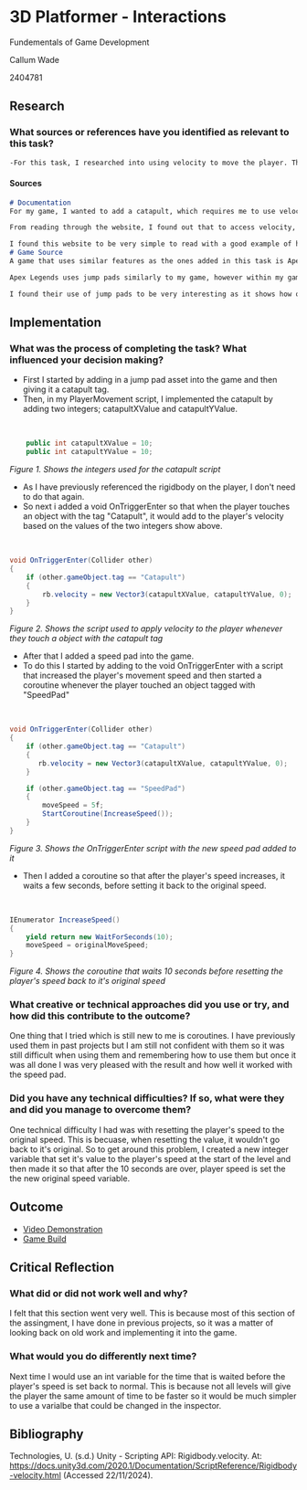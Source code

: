 # 3D Platformer - Interactions

Fundementals of Game Development

Callum Wade 

2404781

## Research

### What sources or references have you identified as relevant to this task?
```markdown
-For this task, I researched into using velocity to move the player. This is because I needed to fling the player a distance with the catapult that I created for this task.
```

#### Sources
```markdown
# Documentation
For my game, I wanted to add a catapult, which requires me to use velocity. So to complete this task, I researched into using velocity from the rigidbody component in my code. The website I used to reseach this is the Unity documentation on Rigidbody.velocity. (Technologies, s.d.)

From reading through the website, I found out that to access velocity, I would need to first reference the rigidbody by using public Rigidbody rb; and rb = GetComponent<Rigidbody>();. Then you just need to use rb.velocity = new Vector3(0, 0, 0); and just change the numerical values to change the object's velocity as needed.

I found this website to be very simple to read with a good example of how to properly use velocity in a script.
# Game Source
A game that uses similar features as the ones added in this task is Apex Legends. Apex Legends is a first person shooter, battle royale created by Respawn Entertainment and published by Electronic Arts. (Apex Legends, 2019)

Apex Legends uses jump pads similarly to my game, however within my game, jump pads are used to complete the level and are required to beat the levels. But in Apex Legends jump pads are used as a tool to either get around easier or to gain a height advantage against enemies.

I found their use of jump pads to be very interesting as it shows how one things can be used for many different reasons within games.
```

## Implementation

### What was the process of completing the task? What influenced your decision making?

- First I started by adding in a jump pad asset into the game and then giving it a catapult tag.
- Then, in my PlayerMovement script, I implemented the catapult by adding two integers; catapultXValue and catapultYValue.

<br>

```csharp
    public int catapultXValue = 10;
    public int catapultYValue = 10;
```
*Figure 1. Shows the integers used for the catapult script*

- As I have previously referenced the rigidbody on the player, I don't need to do that again.
- So next i added a void OnTriggerEnter so that when the player touches an object with the tag "Catapult", it would add to the player's velocity based on the values of the two integers show above.

<br>

```csharp
void OnTriggerEnter(Collider other)
{
    if (other.gameObject.tag == "Catapult")
    {
        rb.velocity = new Vector3(catapultXValue, catapultYValue, 0);
    }
}
```
*Figure 2. Shows the script used to apply velocity to the player whenever they touch a object with the catapult tag*

- After that I added a speed pad into the game.
- To do this I started by adding to the void OnTriggerEnter with a script that increased the player's movement speed and then started a coroutine whenever the player touched an object tagged with "SpeedPad" 

<br>

```csharp
void OnTriggerEnter(Collider other)
{
    if (other.gameObject.tag == "Catapult")
    {
       rb.velocity = new Vector3(catapultXValue, catapultYValue, 0);
    }

    if (other.gameObject.tag == "SpeedPad")
    {
        moveSpeed = 5f;
        StartCoroutine(IncreaseSpeed());
    }
}
```
*Figure 3. Shows the OnTriggerEnter script with the new speed pad added to it*

- Then I added a coroutine so that after the player's speed increases, it waits a few seconds, before setting it back to the original speed.

<br>

```csharp
IEnumerator IncreaseSpeed()
{
    yield return new WaitForSeconds(10);
    moveSpeed = originalMoveSpeed;
}
```
*Figure 4. Shows the coroutine that waits 10 seconds before resetting the player's speed back to it's original speed*

### What creative or technical approaches did you use or try, and how did this contribute to the outcome?

One thing that I tried which is still new to me is coroutines. I have previously used them in past projects but I am still not confident with them so it was still difficult when using them and remembering how to use them but once it was all done I was very pleased with the result and how well it worked with the speed pad.


### Did you have any technical difficulties? If so, what were they and did you manage to overcome them?

One technical difficulty I had was with resetting the player's speed to the original speed. This is becuase, when resetting the value, it wouldn't go back to it's original. So to get around this problem, I created a new integer variable that set it's value to the player's speed at the start of the level and then made it so that after the 10 seconds are over, player speed is set the the new original speed variable.

## Outcome

- [Video Demonstration](https://www.youtube.com/watch?v=dQw4w9WgXcQ&ab_channel=RickAstley)
- [Game Build](https://samperson.itch.io/desktop-goose)

## Critical Reflection

### What did or did not work well and why?

I felt that this section went very well. This is because most of this section of the assingment, I have done in previous projects, so it was a matter of looking back on old work and implementing it into the game.

### What would you do differently next time?

Next time I would use an int variable for the time that is waited before the player's speed is set back to normal. This is because not all levels will give the player the same amount of time to be faster so it would be much simpler to use a varialbe that could be changed in the inspector.

## Bibliography

Technologies, U. (s.d.) Unity - Scripting API: Rigidbody.velocity. At: https://docs.unity3d.com/2020.1/Documentation/ScriptReference/Rigidbody-velocity.html (Accessed  22/11/2024).



